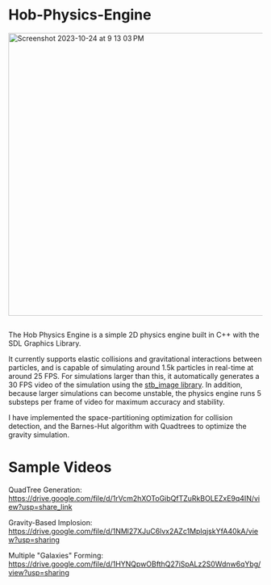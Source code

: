 # Hob-Physics-Engine

<img width="560" alt="Screenshot 2023-10-24 at 9 13 03 PM" src="https://github.com/sameeragrawal536/Hob-Physics-Engine/assets/65458627/ff1a0dd5-9954-46e4-8de9-1e78d05aeee8">

<img width="560" height="15" src="https://github.com/sameeragrawal536/Hob-Physics-Engine/assets/65458627/912ba660-ff1f-46f6-a8ee-64848c5cc80a">

The Hob Physics Engine is a simple 2D physics engine built in C++ with the SDL Graphics Library.

It currently supports elastic collisions and gravitational interactions between particles, and is capable of simulating around 1.5k particles in real-time at around 25 FPS. For simulations larger than this, it automatically generates a 30 FPS video of the simulation using the [stb_image library](https://github.com/nothings/stb). In addition, because larger simulations can become unstable, the physics engine runs 5 substeps per frame of video for maximum accuracy and stability.

I have implemented the space-partitioning optimization for collision detection, and the Barnes-Hut algorithm with Quadtrees to optimize the gravity simulation. 

# Sample Videos

QuadTree Generation: https://drive.google.com/file/d/1rVcm2hXOToGibQfTZuRkBOLEZxE9q4IN/view?usp=share_link

Gravity-Based Implosion: https://drive.google.com/file/d/1NMl27XJuC6lvx2AZc1MpIqjskYfA40kA/view?usp=sharing

Multiple "Galaxies" Forming: https://drive.google.com/file/d/1HYNQpwOBfthQ27iSpALz2S0Wdnw6qYbg/view?usp=sharing
